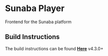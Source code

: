 # Sunaba Player

Frontend for the Sunaba platform 

## Build Instructions

The build instructions can be found **[Here](https://docs.sunaba.gg/contributing/compile-player/)** v4.3.0+
